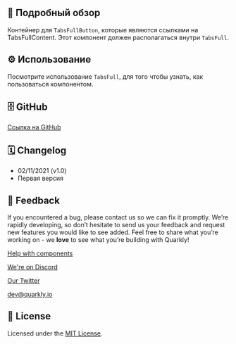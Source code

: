 ## 📖 Подробный обзор

Контейнер для `TabsFullButton`, которые являются ссылками на TabsFullContent. Этот компонент должен располагаться внутри `TabsFull`.

## ⚙️ Использование

Посмотрите использование `TabsFull`, для того чтобы узнать, как пользоваться компонентом.

## 🗄 GitHub

[Ссылка на GitHub](https://github.com/quarkly/community-kit/blob/master/src/TabsFullHead)

## 🗓 Changelog

-   02/11/2021 (v1.0)
-   Первая версия

## 📮 Feedback

If you encountered a bug, please contact us so we can fix it promptly. We’re rapidly developing, so don’t hesitate to send us your feedback and request new features you would like to see added. Feel free to share what you’re working on - we **love** to see what you’re building with Quarkly!

[Help with components](https://community.quarkly.io/c/requests/11)

[We're on Discord](https://discord.gg/f9KhSMGX)

[Our Twitter](https://twitter.com/quarklyapp)

[dev@quarkly.io](mailto:dev@quarkly.io)

## 📝 License

Licensed under the [MIT License](https://raw.githubusercontent.com/quarkly/community-kit/master/LICENSE).
